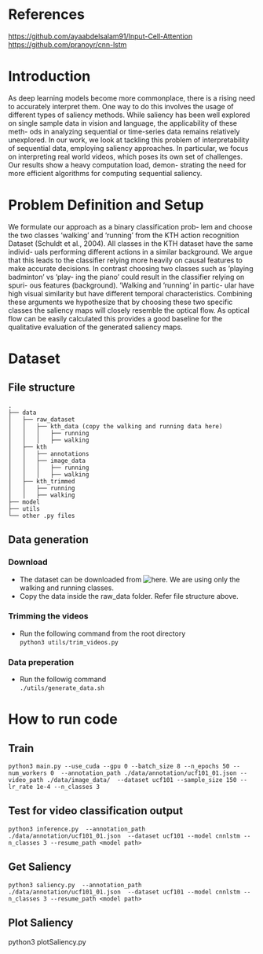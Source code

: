 # References 
https://github.com/ayaabdelsalam91/Input-Cell-Attention       
https://github.com/pranoyr/cnn-lstm     
# Introduction
As deep learning models become more commonplace, there is a rising need to accurately interpret
them. One way to do this involves the usage of different types of saliency methods. While saliency
has been well explored on single sample data in vision and language, the applicability of these meth-
ods in analyzing sequential or time-series data
remains relatively unexplored. In our work, we
look at tackling this problem of interpretability of
sequential data, employing saliency approaches.
In particular, we focus on interpreting real world
videos, which poses its own set of challenges. Our
results show a heavy computation load, demon-
strating the need for more efficient algorithms for
computing sequential saliency.

# Problem Definition and Setup
We formulate our approach as a binary classification prob-
lem and choose the two classes ‘walking’ and ‘running’
from the KTH action recognition Dataset (Schuldt et al.,
2004). All classes in the KTH dataset have the same individ-
uals performing different actions in a similar background.
We argue that this leads to the classifier relying more heavily
on causal features to make accurate decisions. In contrast choosing two classes such as ’playing badminton’ vs ’play-
ing the piano’ could result in the classifier relying on spuri-
ous features (background). ’Walking and ’running’ in partic-
ular have high visual similarity but have different temporal
characteristics. Combining these arguments we hypothesize
that by choosing these two specific classes the saliency maps
will closely resemble the optical flow. As optical flow can
be easily calculated this provides a good baseline for the
qualitative evaluation of the generated saliency maps. 

# Dataset 
## File structure
    .
    ├── data
    │   ├── raw_dataset
    │   │   ├── kth_data (copy the walking and running data here)
    │   │   │   ├── running 
    │   │   │   ├── walking
    │   ├── kth
    │   │   ├── annotations 
    │   │   ├── image_data
    │   │   │   ├── running
    │   │   │   ├── walking
    │   ├── kth_trimmed
    │   │   ├── running 
    │   │   ├── walking
    ├── model
    ├── utils
    └── other .py files
## Data generation
### Download
- The dataset can be downloaded from ![here](https://www.csc.kth.se/cvap/actions/). We are using only the walking and running classes.
- Copy the data inside the raw_data folder. Refer file structure above.
### Trimming the videos
- Run the following command from the root directory     
``` python3 utils/trim_videos.py ```
### Data preperation
- Run the followig command          
``` ./utils/generate_data.sh ```
# How to run code 
## Train
```
python3 main.py --use_cuda --gpu 0 --batch_size 8 --n_epochs 50 --num_workers 0  --annotation_path ./data/annotation/ucf101_01.json --video_path ./data/image_data/  --dataset ucf101 --sample_size 150 --lr_rate 1e-4 --n_classes 3
```

## Test for video classification output 
```
python3 inference.py  --annotation_path ./data/annotation/ucf101_01.json  --dataset ucf101 --model cnnlstm --n_classes 3 --resume_path <model path>
```
    
## Get Saliency
```
python3 saliency.py  --annotation_path ./data/annotation/ucf101_01.json  --dataset ucf101 --model cnnlstm --n_classes 3 --resume_path <model path>
```
    
## Plot Saliency 
python3 plotSaliency.py





